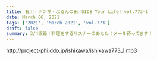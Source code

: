 ```yaml
---
title: 石川・ホンマ・ぶるんのBe-SIDE Your Life! vol.773-1
date: March 06, 2021
tags: ['2021', 'March 2021', 'vol.773']
draft: false
summary: 3/4収録！料理をするリスナーのあなた！メール待ってます！
---
```


http://project-phi.ddo.jp/ishikawa/ishikawa773_1.mp3
